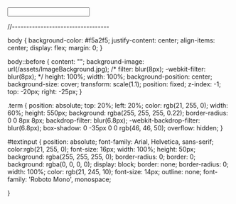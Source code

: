 <!DOCTYPE html>
<html lang="en">

<head>
    <meta charset="UTF-8">
    <meta http-equiv="X-UA-Compatible" content="IE=edge">
    <meta name="viewport" content="width=device-width, initial-scale=1.0">
    <link rel="stylesheet" href="styles/main.css">
    <title>V.straigis Terminal</title>
    <link rel="icon" type="image/png" href="/assets/favicon-32x32.png" sizes="32x32" />
    <link rel="icon" type="image/png" href="/assets/favicon-16x16.png" sizes="16x16" />

</head>

<body>
    <div class="container">
        <div class="bar">
            <div class="term">
                <form>
                    <input id="textinput" type="text" autocomplete="off">
                </form>
            </div>
        </div>




</body>

</html>
//----------------------------------

body {
  background-color: #f5a2f5;
  justify-content: center;
  align-items: center;
  display: flex;
  margin: 0;
}

body::before {
  content: "";
  background-image: url(/assets/ImageBackground.jpg);
  /* filter: blur(8px);
  -webkit-filter: blur(8px); */
  height: 100%;
  width: 100%;
  background-position: center;
  background-size: cover;
  transform: scale(1.1);
  position: fixed;
  z-index: -1;
  top: -20px;
  right: -25px;
}

.term {
  position: absolute;
  top: 20%;
  left: 20%;
  color: rgb(21, 255, 0);
  width: 60%;
  height: 550px;
  background: rgba(255, 255, 255, 0.22);
  border-radius: 0 0 8px 8px;
  backdrop-filter: blur(6.8px);
  -webkit-backdrop-filter: blur(6.8px);
  box-shadow: 0 -35px 0 0 rgb(46, 46, 50);
  overflow: hidden;
}

#textinput {
  position: absolute;
  font-family: Arial, Helvetica, sans-serif;
  color:rgb(21, 255, 0);
  font-size: 16px;
  width: 100%;
  height: 50px;
  background: rgba(255, 255, 255, 0);
  border-radius: 0;
  border: 0;
  background: rgba(0, 0, 0, 0);
	display: block;
	border: none;
	border-radius: 0;
	width: 100%;
	color: rgb(21, 245, 10);
	font-size: 14px;
  outline: none;
  font-family: 'Roboto Mono', monospace;
  
}